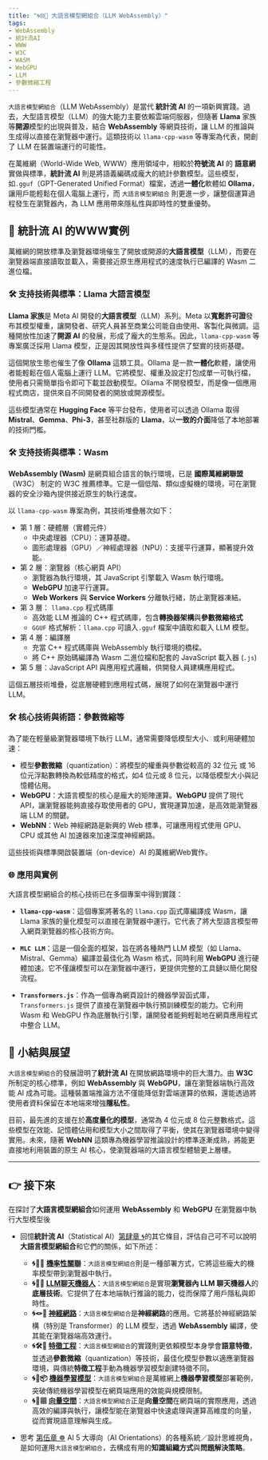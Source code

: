 ```yaml
---
title: "🌀🌐🔗 大語言模型網組合（LLM WebAssembly）"
tags:
- WebAssembly
- 統計流AI
- WWW
- W3C
- WASM
- WebGPU
- LLM
- 參數微縮工程
---
```

`大語言模型網組合`（LLM WebAssembly）是當代 **統計流 AI** 的一項新興實踐。過去，大型語言模型（LLM）的強大能力主要依賴雲端伺服器，但隨著 **Llama** 家族等**開源**模型的出現與普及，結合 **WebAssembly** 等網頁技術，讓 LLM 的推論與生成得以直接在瀏覽器中運行。這類技術以 `llama-cpp-wasm` 等專案為代表，開創了 LLM 在裝置端運行的可能性。

在萬維網（World-Wide Web, WWW）應用領域中，相較於**符號流 AI** 的 **語意網** 實做與標準，**統計流 AI** 則是將語義編碼成龐大的統計參數模型。這些模型，如`.gguf`（GPT-Generated Unified Format）檔案，透過**一體化**軟體如 **Ollama**，讓用戶能輕鬆在個人電腦上運行，而 `大語言模型網組合` 則更進一步，讓整個運算過程發生在瀏覽器內，為 LLM 應用帶來隱私性與即時性的雙重優勢。

## 🔗 統計流 AI 的WWW實例

萬維網的開放標準及瀏覽器環境催生了開放或開源的**大語言模型**（LLM），而要在瀏覽器端直接讀取並載入，需要接近原生應用程式的速度執行已編譯的 Wasm 二進位檔。

### 🛠️ 支持技術與標準：Llama 大語言模型

**Llama 家族**是 Meta AI 開發的**大語言模型**（LLM）系列。Meta 以**寬鬆許可證**發布其模型權重，讓開發者、研究人員甚至商業公司能自由使用、客製化與微調。這種開放性加速了**開源 AI** 的發展，形成了龐大的生態系。因此，`llama-cpp-wasm` 等專案廣泛採用 Llama 模型，正是因其開放性與多樣性提供了堅實的技術基礎。

這個開放生態也催生了像 **Ollama** 這類工具。Ollama 是一款**一體化**軟體，讓使用者能輕鬆在個人電腦上運行 LLM。它將模型、權重及設定打包成單一可執行檔，使用者只需簡單指令即可下載並啟動模型。Ollama 不開發模型，而是像一個應用程式商店，提供來自不同開發者的開放或開源模型。

這些模型通常在 **Hugging Face** 等平台發布，使用者可以透過 Ollama 取得 **Mistral**、**Gemma**、**Phi-3**，甚至社群版的 **Llama**，以**一致的介面**降低了本地部署的技術門檻。

### 🛠️ 支持技術與標準：Wasm

**WebAssembly (Wasm)** 是網頁組合語言的執行環境，已是 **國際萬維網聯盟**（W3C） 制定的 W3C 推薦標準。它是一個低階、類似虛擬機的環境，可在瀏覽器的安全沙箱內提供接近原生的執行速度。

以 `llama-cpp-wasm` 專案為例，其技術堆疊層次如下：

- 第 1 層：硬體層（實體元件）
	- 中央處理器（CPU）：運算基礎。
	- 圖形處理器（GPU）／神經處理器（NPU）：支援平行運算，顯著提升效能。
- 第 2 層：瀏覽器（核心網頁 API）
	- 瀏覽器為執行環境，其 JavaScript 引擎載入 Wasm 執行環境。
	- **WebGPU** 加速平行運算。
	- **Web Workers** 與 **Service Workers** 分離執行緒，防止瀏覽器凍結。
- 第 3 層： `llama.cpp` 程式碼庫
	- 高效能 LLM 推論的 C++ 程式碼庫，包含**轉換器架構**與**參數微縮格式**
	- `GGUF` 格式解析：`llama.cpp` 可讀入`.gguf` 檔案中讀取和載入 LLM 模型。
- 第 4 層：編譯層
	- 充當 C++ 程式碼庫與 WebAssembly 執行環境的橋樑。
	- 將 C++ 原始碼編譯為 Wasm 二進位檔和配套的 JavaScript 載入器 (`.js`)
- 第 5 層：JavaScript API 與應用程式邏輯，供開發人員建構應用程式。

這個五層技術堆疊，從底層硬體到應用程式碼，展現了如何在瀏覽器中運行LLM。

### 🛠️ 核心技術與術語：參數微縮等

為了能在輕量級瀏覽器環境下執行 LLM，通常需要降低模型大小、或利用硬體加速：

- 模型**參數微縮**（quantization）：將模型的權重與參數從較高的 32 位元 或 16 位元浮點數轉換為較低精度的格式，如4 位元或 8 位元，以降低模型大小與記憶體佔用。
- **WebGPU**：大語言模型的核心是龐大的矩陣運算。**WebGPU** 提供了現代 API，讓瀏覽器能夠直接存取使用者的 GPU，實現運算加速，是高效能瀏覽器端 LLM 的關鍵。
- **WebNN**：Web 神經網路是新興的 Web 標準，可讓應用程式使用 GPU、CPU 或其他 AI 加速器來加速深度神經網路。

這些技術與標準開啟裝置端（on-device）AI 的萬維網Web實作。

### 🌐 應用與實例

大語言模型網組合的核心技術已在多個專案中得到實踐：

- **`llama-cpp-wasm`**：這個專案將著名的 `llama.cpp` 函式庫編譯成 Wasm，讓 Llama 家族的量化模型可以直接在瀏覽器中運行。它代表了將大型語言模型帶入網頁瀏覽器的核心技術方向。
    
- **`MLC LLM`**：這是一個全面的框架，旨在將各種熱門 LLM 模型（如 Llama、Mistral、Gemma）編譯並最佳化為 Wasm 格式，同時利用 **WebGPU** 進行硬體加速。它不僅讓模型可以在瀏覽器中運行，更提供完整的工具鏈以簡化開發流程。
    
- **`Transformers.js`**：作為一個專為網頁設計的機器學習函式庫，`Transformers.js` 提供了直接在瀏覽器中執行預訓練模型的能力。它利用 Wasm 和 WebGPU 作為底層執行引擎，讓開發者能夠輕鬆地在網頁應用程式中整合 LLM。
    

## 🏁 小結與展望

`大語言模型網組合`的發展證明了**統計流 AI** 在開放網路環境中的巨大潛力。由 **W3C** 所制定的核心標準，例如 **WebAssembly** 與 **WebGPU**，讓在瀏覽器端執行高效能 AI 成為可能。這種裝置端推論方法不僅能降低對雲端運算的依賴，還能透過將使用者資料保留在本地端來增強**隱私性**。

目前，最先進的支援在於**高度量化的模型**，通常為 4 位元或 8 位元整數格式，這些模型在效能、記憶體佔用和模型大小之間取得了平衡，使其在瀏覽器環境中變得實用。未來，隨著 **WebNN** 這類專為機器學習推論設計的標準逐漸成熟，將能更直接地利用裝置的原生 AI 核心，使瀏覽器端的大語言模型體驗更上層樓。

***

## 👉 接下來

在探討了**大語言模型網組合**如何運用 **WebAssembly** 和 **WebGPU** 在瀏覽器中執行大型模型後

- 回憶**統計流 AI**（Statistical AI）[第肆章 🌀](04----statistical_ai.zh-hant)的其它條目，評估自己可不可以說明**大語言模型網組合**和它們的關係，如下所述：
	- **🌀🎲🌿 [機率性關聯](04-01-probabilistic_association.zh-hant)**：`大語言模型網組合`則是一種部署方式，它將這些龐大的機率模型帶到瀏覽器中執行。    
	- **🌀🧞‍♀️ [LLM聊天機器人](04-02-llm_chatbots.zh-hant)**：`大語言模型網組合`是實現**瀏覽器內 LLM 聊天機器人**的**底層技術**。它提供了在本地端執行推論的能力，從而保障了用戶隱私與即時性。
	- **🌀🪢🧠 [神經網路](04-03-neural_networks.zh-hant)**：`大語言模型網組合`是**神經網路**的應用。它將基於神經網路架構（特別是 Transformer）的 LLM 模型，透過 **WebAssembly** 編譯，使其能在瀏覽器端高效運行。 
	- **🌀🛠️🤏 [特徵工程](04-04-feature_engineering.zh-hant)**：`大語言模型網組合`的實踐則更依賴模型本身學會**語意特徵**，並透過**參數微縮**（quantization）等技術，最佳化模型參數以適應瀏覽器環境，與傳統**特徵工程**手動為機器學習模型創建特徵不同。
	- **🌀🤖📦 [機器學習模型](04-05-machine_learning_models.zh-hant)**：`大語言模型網組合`是萬維網上**機器學習模型**部署範例，突破傳統機器學習模型在網頁端應用的效能與規模限制。        
	- **🌀🌌▦ [向量空間](04-07-vector_space.zh-hant)**：`大語言模型網組合`正是**向量空間**在網頁端的實際應用，透過高效的編譯與執行，讓模型能在瀏覽器中快速處理與運算高維度的向量，從而實現語意理解與生成。

- 思考 [第伍章 ☸](05----ai_orientations.zh-hant) AI 5 大導向（AI Orientations）的各種系統／設計思維視角，是如何運用`大語言模型網組合`，去構成有用的**知識組織方式**與**問題解決策略**。


